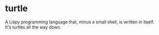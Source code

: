 # turtle
A Lispy programming language that, minus a small shell, is written in itself. It's turtles all the way down. 
